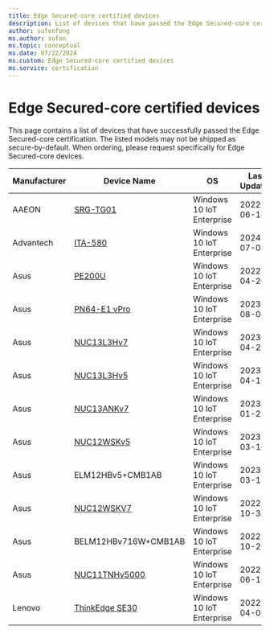 ```yaml
---
title: Edge Secured-core certified devices
description: List of devices that have passed the Edge Secured-core certifications
author: sufenfong
ms.author: sufon
ms.topic: conceptual 
ms.date: 07/22/2024
ms.custom: Edge Secured-core certified devices
ms.service: certification
---
```


# Edge Secured-core certified devices
This page contains a list of devices that have successfully passed the Edge Secured-core certification. The listed models may not be shipped as secure-by-default. When ordering, please request specifically for Edge Secured-core devices. 

|Manufacturer|Device Name|OS|Last Updated|
---|---|---|---
|AAEON|[SRG-TG01](https://newdata.aaeon.com.tw/DOWNLOAD/2014%20datasheet/Systems/SRG-TG01.pdf)|Windows 10 IoT Enterprise|2022-06-14|
|Advantech|[ITA-580](https://www.advantech.com/en-eu/products/5130beef-2b81-41f7-a89b-2c43c1f2b6e9/ita-580/mod_bf7b0383-e6b2-49d7-9181-b6fc752e188b)|Windows 10 IoT Enterprise|2024-07-08|
|Asus|[PE200U](https://www.asus.com/networking-iot-servers/aiot-industrial-solutions/embedded-computers-edge-ai-systems/pe200u/)|Windows 10 IoT Enterprise|2022-04-20|
|Asus|[PN64-E1 vPro](https://www.asus.com/ca-en/displays-desktops/mini-pcs/pn-series/asus-expertcenter-pn64-e1/)|Windows 10 IoT Enterprise|2023-08-08|
|Asus|[NUC13L3Hv7](https://www.asus.com/us/displays-desktops/nucs/nuc-mini-pcs/asus-nuc-13-pro/)|Windows 10 IoT Enterprise|2023-04-28|
|Asus|[NUC13L3Hv5](https://www.asus.com/us/displays-desktops/nucs/nuc-mini-pcs/asus-nuc-13-pro/)|Windows 10 IoT Enterprise|2023-04-12|
|Asus|[NUC13ANKv7](https://www.asus.com/us/displays-desktops/nucs/nuc-mini-pcs/asus-nuc-13-pro/)|Windows 10 IoT Enterprise|2023-01-27|
|Asus|[NUC12WSKv5](https://www.asus.com/us/displays-desktops/nucs/nuc-kits/asus-nuc-12-pro/)|Windows 10 IoT Enterprise|2023-03-16|
|Asus|ELM12HBv5+CMB1AB|Windows 10 IoT Enterprise|2023-03-17|
|Asus|[NUC12WSKV7](https://www.asus.com/us/displays-desktops/nucs/nuc-kits/asus-nuc-12-pro/)|Windows 10 IoT Enterprise|2022-10-31|
|Asus|BELM12HBv716W+CMB1AB|Windows 10 IoT Enterprise|2022-10-25|
|Asus|[NUC11TNHv5000](https://www.asus.com/us/displays-desktops/nucs/nuc-kits/nuc-11-pro-kit/)|Windows 10 IoT Enterprise|2022-06-14|
|Lenovo|[ThinkEdge SE30](https://www.lenovo.com/us/en/p/desktops/thinkedge/thinkedge-se30/len102c0004)|Windows 10 IoT Enterprise|2022-04-06|
